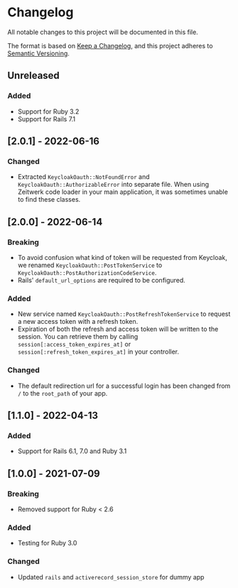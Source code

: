 # Changelog

All notable changes to this project will be documented in this file.

The format is based on [Keep a Changelog](https://keepachangelog.com/en/1.0.0/),
and this project adheres to [Semantic Versioning](https://semver.org/spec/v2.0.0.html).

## Unreleased

### Added

- Support for Ruby 3.2
- Support for Rails 7.1

## [2.0.1] - 2022-06-16

### Changed

- Extracted `KeycloakOauth::NotFoundError` and `KeycloakOauth::AuthorizableError` into separate file. When using Zeitwerk code loader in your main application, it was sometimes unable to find these classes.

## [2.0.0] - 2022-06-14

### Breaking

- To avoid confusion what kind of token will be requested from Keycloak, we renamed `KeycloakOauth::PostTokenService` to `KeycloakOauth::PostAuthorizationCodeService`.
- Rails' `default_url_options` are required to be configured.

### Added

- New service named `KeycloakOauth::PostRefreshTokenService` to request a new access token with a refresh token.
- Expiration of both the refresh and access token will be written to the session. You can retrieve them by calling `session[:access_token_expires_at]` or `session[:refresh_token_expires_at]` in your controller.

### Changed

- The default redirection url for a successful login has been changed from `/` to the `root_path` of your app.

## [1.1.0] - 2022-04-13

### Added

- Support for Rails 6.1, 7.0 and Ruby 3.1

## [1.0.0] - 2021-07-09

### Breaking

- Removed support for Ruby < 2.6

### Added

- Testing for Ruby 3.0

### Changed

- Updated `rails` and `activerecord_session_store` for dummy app
